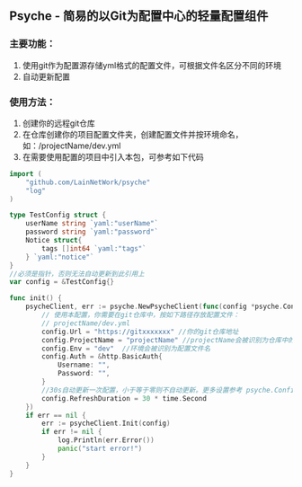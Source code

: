 ## Psyche - 简易的以Git为配置中心的轻量配置组件

### 主要功能：

1. 使用git作为配置源存储yml格式的配置文件，可根据文件名区分不同的环境
2. 自动更新配置

### 使用方法：

1. 创建你的远程git仓库
2. 在仓库创建你的项目配置文件夹，创建配置文件并按环境命名，如：/projectName/dev.yml
3. 在需要使用配置的项目中引入本包，可参考如下代码
 
```go
import (
    "github.com/LainNetWork/psyche"
    "log"
)

type TestConfig struct {
    userName string `yaml:"userName"`
    password string `yaml:"password"`
    Notice struct{
        tags []int64 `yaml:"tags"`
    } `yaml:"notice"`
}
//必须是指针，否则无法自动更新到此引用上
var config = &TestConfig{}

func init() {
    psycheClient, err := psyche.NewPsycheClient(func(config *psyche.Config) {
        // 使用本配置，你需要在git仓库中，按如下路径存放配置文件：
    	// projectName/dev.yml
        config.Url = "https://gitxxxxxxx" //你的git仓库地址
        config.ProjectName = "projectName" //projectName会被识别为仓库中的文件夹名
        config.Env = "dev"  //环境会被识别为配置文件名
        config.Auth = &http.BasicAuth{
            Username: "",
            Password: "",
        }
        //30s自动更新一次配置，小于等于零则不自动更新。更多设置参考 psyche.Config
        config.RefreshDuration = 30 * time.Second
    })
    if err == nil {
        err := psycheClient.Init(config)
        if err != nil {
            log.Println(err.Error())
            panic("start error!")
        }
    }
}
```